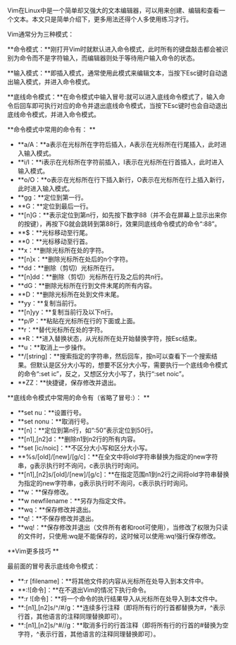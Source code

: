 Vim在Linux中是一个简单却又强大的文本编辑器，可以用来创建、编辑和查看一个文本。本文只是简单介绍下，更多用法还得个人多使用练习才行。



Vim通常分为三种模式：

**命令模式：**刚打开Vim时就默认进入命令模式，此时所有的键盘敲击都会被识别为命令而不是字符输入，而编辑器则处于等待用户输入命令的状态。

**输入模式：**即插入模式，通常使用此模式来编辑文本，当按下Esc键时自动退出输入模式，并进入命令模式。

**底线命令模式：**在命令模式中输入冒号:就可以进入底线命令模式了，输入命令后回车即可执行对应的命令并退出底线命令模式，当按下Esc键时也会自动退出底线命令模式，并进入命令模式。



**命令模式中常用的命令有：**

* **a/A：**a表示在光标所在字符后插入，A表示在光标所在行尾插入，此时进入输入模式。
* **i/I：**i表示在光标所在字符前插入，I表示在光标所在行首插入，此时进入输入模式。
* **o/O：**o表示在光标所在行下插入新行，O表示在光标所在行上插入新行，此时进入输入模式。
* **gg：**定位到第一行。
* **G：**定位到最后一行。
* **\[n\]G：**表示定位到第n行，如先按下数字88（并不会在屏幕上显示出来你的按键），再按下G就会跳转到第88行，效果同底线命令模式的命令“:88”。
* **$：**光标移动至行尾。
* **0：**光标移动至行首。
* **x：**删除光标所在处的字符。
* **\[n\]x：**删除光标所在处后的n个字符。
* **dd：**删除（剪切）光标所在行。
* **\[n\]dd：**删除（剪切）光标所在行及之后的共n行。
* **dG：**删除光标所在行到文件末尾的所有内容。
* **D：**删除光标所在处到文件末尾。
* **yy：**复制当前行。
* **\[n\]yy：**复制当前行及以下n行。
* **p/P：**粘贴在光标所在行的下面或上面。
* **r：**替代光标所在处的字符。
* **R：**进入替换状态，从光标所在处开始替换字符，按Esc结束。
* **u：**取消上一步操作。
* **/\[string\]：**搜索指定的字符串，然后回车，按n可以查看下一个搜索结果。但默认是区分大小写的，想要不区分大小写，需要执行一个底线命令模式的命令“:set ic”，反之，又想区分大小写了，执行“:set noic”。
* **ZZ：**快捷键，保存修改并退出。



**底线命令模式中常用的命令有（省略了冒号:）：**

* **set nu：**设置行号。
* **set nonu：**取消行号。
* **\[n\]：**定位到第n行，如“:50”表示定位到50行。
* **\[n1\],\[n2\]d：**删除n1到n2行的所有内容。
* **set \[ic/noic\]：**不区分大小写和区分大小写。
* **%s/\[old\]/\[new\]/\[g/c\]：**在全文中将old字符串替换为指定的new字符串，g表示执行时不询问，c表示执行时询问。
* **\[n1\],\[n2\]s/\[old\]/\[new\]/\[g/c\]：**在指定范围n1到n2行之间将old字符串替换为指定的new字符串，g表示执行时不询问，c表示执行时询问。
* **w：**保存修改。
* **w newfilename：**另存为指定文件。
* **wq：**保存修改并退出。
* **q!：**不保存修改并退出。
* **wq!：**保存修改并退出（文件所有者和root可使用），当修改了权限为只读的文件时，只使用:wq是不能保存的，这时候可以使用:wq!强行保存修改。



**Vim更多技巧**

最前面的冒号表示底线命令模式：

* **:r \[filename\]：**将其他文件的内容从光标所在处导入到本文件中。
* **:!\[命令\]：**在不退出Vim的情况下执行命令。
* **:r !\[命令\]：**将一个命令的执行结果导入从光标所在处导入到本文件中。
* **:\[n1\],\[n2\]s/^/\#/g：**连续多行注释（即将所有行的行首都替换为\#，^表示行首，其他语言的注释同理替换即可）。
* **:\[n1\],\[n2\]s/^\#//g：**取消多行的行首注释（即将所有行的行首的\#替换为空字符，^表示行首，其他语言的注释同理替换即可）。



